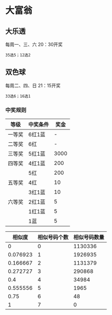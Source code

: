 # 大富翁

## 大乐透
每周一、三、六 20：30开奖
~~~
35选5；12选2
~~~

## 双色球
每周二、四、日 21：15开奖
~~~
33选6；16选1
~~~

### 中奖规则
| 等级  | 中奖条件 | 奖金   |
|-----|------|------|
| 一等奖 | 6红1蓝 | -    |
| 二等奖 | 6红   | -    |
| 三等奖 | 5红1蓝 | 3000 |
| 四等奖 | 4红1蓝 | 200  |
|     | 5红   | 200  |
| 五等奖 | 4红   | 10   |
|     | 3红1蓝 | 10   |
| 六等奖 | 2红1蓝 | 5    |
|     | 1红1蓝 | 5    |
|     | 1蓝   | 5    |

| 相似度      | 相似号码个数 | 相似号码数量  |
|----------|--------|---------|
| 0        | 0      | 1130336 |
| 0.076923 | 1      | 1926935 |
| 0.166667 | 2      | 1131379 |
| 0.272727 | 3      | 290868  |
| 0.4      | 4      | 34984   |
| 0.555556 | 5      | 1965    |
| 0.75     | 6      | 48      |
| 1        | 7      | 0       |
